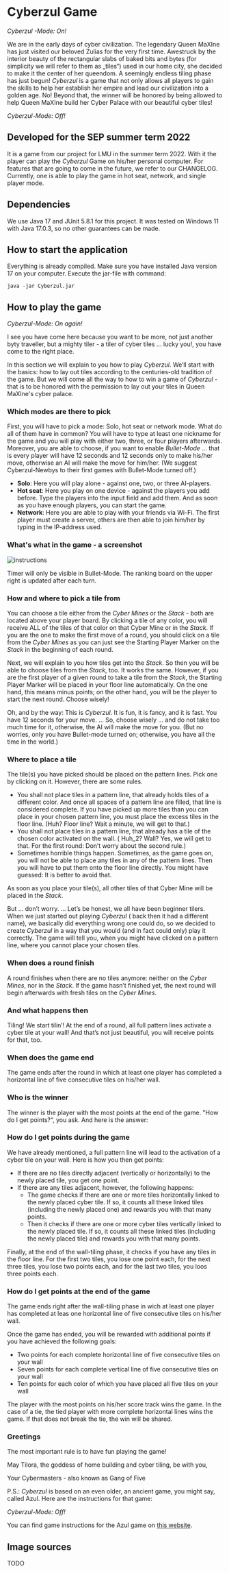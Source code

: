 # Cyberzul Game

_Cyberzul -Mode: On!_

We are in the early days of cyber civilization. The legendary Queen MaXIne has just visited our beloved Zulias for the
very first time. Awestruck by the interior beauty of the rectangular slabs of baked bits and bytes (for simplicity we
will refer to them as „tiles“) used in our home city, she decided to make it the center of her queendom. A seemingly
endless tiling phase has just begun! _Cyberzul_ is a game that not only allows all players to gain the skills to help
her establish her empire and lead our civilization into a golden age. No! Beyond that, the winner will be honored by
being allowed to help Queen MaXIne build her Cyber Palace with our beautiful cyber tiles!

_Cyberzul-Mode: Off!_

## Developed for the SEP summer term 2022

It is a game from our project for LMU in the summer term 2022. With it the player can play the _Cyberzul_ Game on
his/her personal computer. For features that are going to come in the future, we refer to our CHANGELOG. Currently, one
is able to play the game in hot seat, network, and single player mode.

## Dependencies

We use Java 17 and JUnit 5.8.1 for this project. It was tested on Windows 11 with Java 17.0.3, so no other guarantees
can be made.

## How to start the application

Everything is already compiled. Make sure you have installed Java version 17 on your computer. Execute the jar-file with
command:

`java -jar Cyberzul.jar`

## How to play the game

_Cyberzul-Mode: On again!_

I see you have come here because you want to be more, not just another byty traveller, but a mighty tiler - a tiler of
cyber tiles … lucky you!, you have come to the right place.

In this section we will explain to you how to play _Cyberzul_. We’ll start with the basics: how to lay out tiles
according to the centuries-old tradition of the game. But we will come all the way to how to win a game of _Cyberzul_ -
that is to be honored with the permission to lay out your tiles in Queen MaXIne's cyber palace.

### Which modes are there to pick

First, you will have to pick a mode: Solo, hot seat or network mode. What do all of them have in common? You will have
to type at least one nickname for the game and you will play with either two, three, or four players afterwards.
Moreover, you are able to choose, if you want to enable _Bullet-Mode_ ... that is every player will have 12 seconds and
12 seconds only to make his/her move, otherwise an AI will make the move for him/her. (We suggest Cyberzul-Newbys to 
their first games with Bullet-Mode turned off.)

- **Solo**: Here you will play alone - against one, two, or three AI-players.
- **Hot seat**: Here you play on one device - against the players you add before. Type the players into the input field
  and add them. And as soon as you have enough players, you can start the game.
- **Network**: Here you are able to play with your friends via Wi-Fi. The first player must create a server, others are
  then able to join him/her by typing in the IP-address used.

### What's what in the game - a screenshot

![instructions](res/img/screenshot-instructions.png)

Timer will only be visible in Bullet-Mode. The ranking board on the upper right is updated after each turn. 


### How and where to pick a tile from

You can choose a tile either from the _Cyber Mines_ or the _Stack_ - both are located above your player board. By
clicking a tile of any color, you will receive ALL of the tiles of that color on that Cyber Mine or in the _Stack_. If
you are the one to make the first move of a round, you should click on a tile from the _Cyber Mines_ as you can just see
the Starting Player Marker on the _Stack_ in the beginning of each round.

Next, we will explain to you how tiles get into the _Stack_. So then you will be able to choose tiles from the _Stack_,
too. It works the same. However, if you are the first player of a given round to take a tile from the _Stack_, the
Starting Player Marker will be placed in your floor line automatically. On the one hand, this means minus points; on the
other hand, you will be the player to start the next round. Choose wisely!

Oh, and by the way: This is _Cyberzul_. It is fun, it is fancy, and it is fast. You have 12 seconds for your move. … So,
choose wisely … and do not take too much time for it, otherwise, the AI will make the move for you. (But no worries, 
only you have Bullet-mode turned on; otherwise, you have all the time in the world.)

### Where to place a tile

The tile(s) you have picked should be placed on the pattern lines. Pick one by clicking on it. However, there are some
rules.

- You shall not place tiles in a pattern line, that already holds tiles of a different color. And once all spaces of a
  pattern line are filled, that line is considered complete. If you have picked up more tiles than you can place in your
  chosen pattern line, you must place the excess tiles in the floor line. (Huh? Floor line? Wait a minute, we will get
  to that.)
- You shall not place tiles in a pattern line, that already has a tile of the chosen color activated on the wall. (
  Huh_2? Wall? Yes, we will get to that. For the first round: Don’t worry about the second rule.)
- Sometimes horrible things happen. Sometimes, as the game goes on, you will not be able to place any tiles in any of
  the pattern lines. Then you will have to put them onto the floor line directly. You might have guessed: It is better
  to avoid that.

As soon as you place your tile(s), all other tiles of that Cyber Mine will be placed in the _Stack_.

But … don’t worry. … Let’s be honest, we all have been beginner tilers. When we just started out playing _Cyberzul_ (
back then it had a different name), we basically did everything wrong one could do, so we decided to create _Cyberzul_
in a way that you would (and in fact could only) play it correctly. The game will tell you, when you might have clicked
on a pattern line, where you cannot place your chosen tiles.

### When does a round finish

A round finishes when there are no tiles anymore: neither on the _Cyber Mines_, nor in the _Stack_. If the game hasn’t
finished yet, the next round will begin afterwards with fresh tiles on the _Cyber Mines_.

### And what happens then

Tiling! We start tilin’! At the end of a round, all full pattern lines activate a cyber tile at your wall! And that’s
not just beautiful, you will receive points for that, too.

### When does the game end

The game ends after the round in which at least one player has completed a horizontal line of five consecutive tiles on
his/her wall.

### Who is the winner

The winner is the player with the most points at the end of the game. "How do I get points?“, you ask. And here is the
answer:

### How do I get points during the game

We have already mentioned, a full pattern line will lead to the activation of a cyber tile on your wall. Here is how you
then get points:

- If there are no tiles directly adjacent (vertically or horizontally) to the newly placed tile, you get one point.
- If there are any tiles adjacent, however, the following happens:
    - The game checks if there are one or more tiles horizontally linked to the newly placed cyber tile. If so, it
      counts all these linked tiles (including the newly placed one) and rewards you with that many points.
    - Then it checks if there are one or more cyber tiles vertically linked to the newly placed tile. If so, it counts
      all these linked tiles (including the newly placed tile) and rewards you with that many points.

Finally, at the end of the wall-tiling phase, it checks if you have any tiles in the floor line. For the first two
tiles, you lose one point each, for the next three tiles, you lose two points each, and for the last two tiles, you loos
three points each.

### How do I get points at the end of the game

The game ends right after the wall-tiling phase in wich at least one player has completed at leas one horizontal line of
five consecutive tiles on his/her wall.

Once the game has ended, you will be rewarded with additional points if you have achieved the following goals:

- Two points for each complete horizontal line of five consecutive tiles on your wall
- Seven points for each complete vertical line of five consecutive tiles on your wall
- Ten points for each color of which you have placed all five tiles on your wall

The player with the most points on his/her score track wins the game. In the case of a tie, the tied player with more
complete horizontal lines wins the game. If that does not break the tie, the win will be shared.

### Greetings

The most important rule is to have fun playing the game!

May Tilora, the goddess of home building and cyber tiling, be with you,

Your Cybermasters - also known as Gang of Five

P.S.: _Cyberzul_ is based on an even older, an ancient game, you might say, called Azul. Here are the instructions for
that game:

_Cyberzul-Mode: Off!_

You can find game instructions for the Azul game
on [this website](https://tesera.ru/images/items/1108676/EN-Azul-Rules.pdf).

## Image sources

TODO